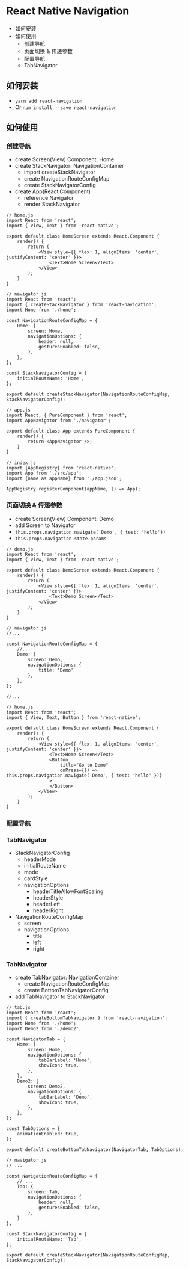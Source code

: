# React Native Navigation

* 如何安装
* 如何使用
    * 创建导航
    * 页面切换 & 传递参数
    * 配置导航
    * TabNavigator

## 如何安装
* `yarn add react-navigation`
* Or `npm install --save react-navigation`

## 如何使用

### 创建导航
* create Screen(View) Component: Home
* create StackNavigator: NavigationContainer
    * import createStackNavigator
    * create NavigationRouteConfigMap
    * create StackNavigatorConfig
* create App(React.Component)
    * reference Navigator
    * render StackNavigator

```
// home.js
import React from 'react';
import { View, Text } from 'react-native';

export default class HomeScreen extends React.Component {
    render() {
        return (
            <View style={{ flex: 1, alignItems: 'center', justifyContent: 'center' }}>
                <Text>Home Screen</Text>
            </View>
        );
    }
}
```

```
// navigator.js
import React from 'react';
import { createStackNavigator } from 'react-navigation';
import Home from './home';

const NavigationRouteConfigMap = {
    Home: {
        screen: Home,
        navigationOptions: {
            header: null,
            gesturesEnabled: false,
        },
    },
};

const StackNavigatorConfig = {
    initialRouteName: 'Home',
};

export default createStackNavigator(NavigationRouteConfigMap, StackNavigatorConfig);
```

```
// app.js
import React, { PureComponent } from 'react';
import AppNavigator from './navigator';

export default class App extends PureComponent {
    render() {
        return <AppNavigator />;
    }
}
```

```
// index.js
import {AppRegistry} from 'react-native';
import App from './src/app';
import {name as appName} from './app.json';

AppRegistry.registerComponent(appName, () => App);
```

### 页面切换 & 传递参数
* create Screen(View) Component: Demo
* add Screen to Navigator
* `this.props.navigation.navigate('Demo', { test: 'hello'})`
* `this.props.navigation.state.params`

```
// demo.js
import React from 'react';
import { View, Text } from 'react-native';

export default class DemoScreen extends React.Component {
    render() {
        return (
            <View style={{ flex: 1, alignItems: 'center', justifyContent: 'center' }}>
                <Text>Demo Screen</Text>
            </View>
        );
    }
}
```

```
// navigator.js
//...

const NavigationRouteConfigMap = {
    //...
    Demo: {
        screen: Demo,
        navigationOptions: {
            title: 'Demo'
        },
    },
};

//...
```

```
// home.js
import React from 'react';
import { View, Text, Button } from 'react-native';

export default class HomeScreen extends React.Component {
    render() {
        return (
            <View style={{ flex: 1, alignItems: 'center', justifyContent: 'center' }}>
                <Text>Home Screen</Text>
                <Button 
                    title="Go to Demo"
                    onPress={() => this.props.navigation.navigate('Demo', { test: 'hello' })}
                >
                </Button>
            </View>
        );
    }
}
```

### 配置导航

### TabNavigator
* StackNavigatorConfig
    * headerMode
    * initialRouteName
    * mode
    * cardStyle
    * navigationOptions
        * headerTitleAllowFontScaling
        * headerStyle
        * headerLeft
        * headerRight
* NavigationRouteConfigMap
    * screen
    * navigationOptions
        * title
        * left
        * right

### TabNavigator
* create TabNavigator: NavigationContainer
    * create NavigationRouteConfigMap
    * create BottomTabNavigatorConfig
* add TabNavigator to StackNavigator

```
// tab.js
import React from 'react';
import { createBottomTabNavigator } from 'react-navigation';
import Home from './home';
import Demo2 from './demo2';

const NavigatorTab = {
    Home: {
        screen: Home,
        navigationOptions: {
            tabBarLabel: 'Home',
            showIcon: true,
        },
    },
    Demo2: {
        screen: Demo2,
        navigationOptions: {
            tabBarLabel: 'Demo',
            showIcon: true,
        },
    },
};

const TabOptions = {
    animationEnabled: true,
};

export default createBottomTabNavigator(NavigatorTab, TabOptions);
```

```
// navigator.js
// ...

const NavigationRouteConfigMap = {
    // ...
    Tab: {
        screen: Tab,
        navigationOptions: {
            header: null,
            gesturesEnabled: false,
        },
    }
};

const StackNavigatorConfig = {
    initialRouteName: 'Tab',
};

export default createStackNavigator(NavigationRouteConfigMap, StackNavigatorConfig);
```

